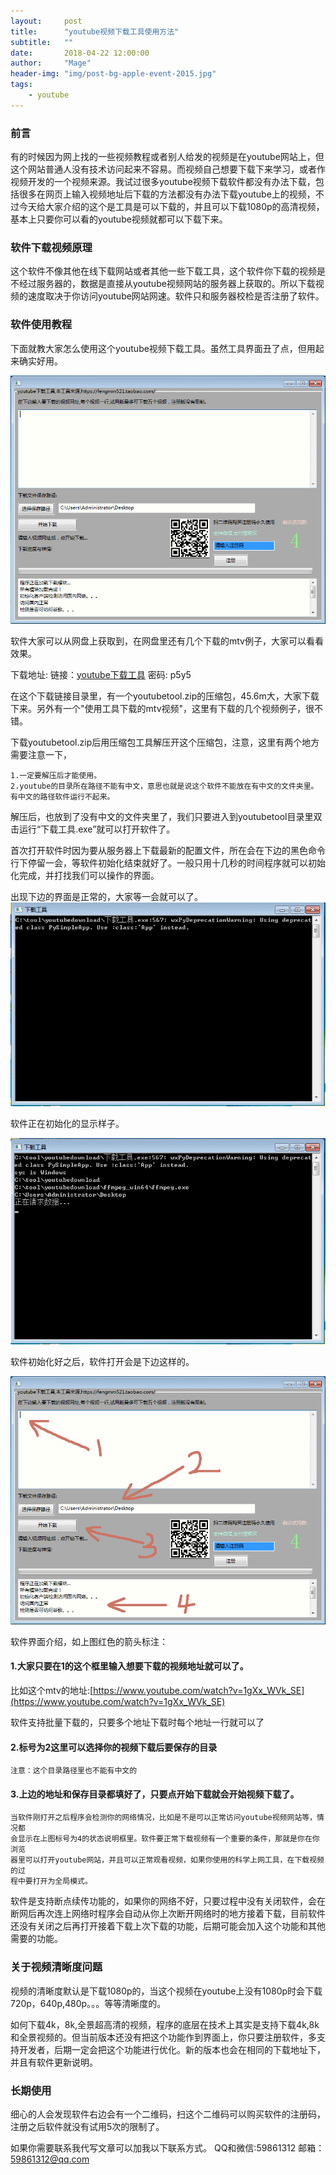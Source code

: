 ```yaml
---
layout:     post
title:      "youtube视频下载工具使用方法"
subtitle:   ""
date:       2018-04-22 12:00:00
author:     "Mage"
header-img: "img/post-bg-apple-event-2015.jpg"
tags:
    - youtube
---
```

### 前言 ###
有的时候因为网上找的一些视频教程或者别人给发的视频是在youtube网站上，但这个网站普通人没有技术访问起来不容易。而视频自己想要下载下来学习，或者作视频开发的一个视频来源。我试过很多youtube视频下载软件都没有办法下载，包括很多在网页上输入视频地址后下载的方法都没有办法下载youtube上的视频，不过今天给大家介绍的这个是工具是可以下载的，并且可以下载1080p的高清视频，基本上只要你可以看的youtube视频就都可以下载下来。

### 软件下载视频原理 ###

这个软件不像其他在线下载网站或者其他一些下载工具，这个软件你下载的视频是不经过服务器的，数据是直接从youtube视频网站的服务器上获取的。所以下载视频的速度取决于你访问youtube网站网速。软件只和服务器校检是否注册了软件。

### 软件使用教程 ###

下面就教大家怎么使用这个youtube视频下载工具。虽然工具界面丑了点，但用起来确实好用。

![软件的样子](/img/in-post/youtubetoolt/0.png)

软件大家可以从网盘上获取到，在网盘里还有几个下载的mtv例子，大家可以看看效果。

下载地址:
链接：[youtube下载工具](https://pan.baidu.com/s/1G8EUFQaJN6-px545m-RYLQ) 
密码: p5y5

在这个下载链接目录里，有一个youtubetool.zip的压缩包，45.6m大，大家下载下来。另外有一个"使用工具下载的mtv视频"，这里有下载的几个视频例子，很不错。

下载youtubetool.zip后用压缩包工具解压开这个压缩包，注意，这里有两个地方需要注意一下，

    1.一定要解压后才能使用。
    2.youtube的目录所在路径不能有中文，意思也就是说这个软件不能放在有中文的文件夹里。有中文的路径软件运行不起来。

解压后，也放到了没有中文的文件夹里了，我们只要进入到youtubetool目录里双击运行“下载工具.exe”就可以打开软件了。

首次打开软件时因为要从服务器上下载最新的配置文件，所在会在下边的黑色命令行下停留一会，等软件初始化结束就好了。一般只用十几秒的时间程序就可以初始化完成，并打找我们可以操作的界面。

出现下边的界面是正常的，大家等一会就可以了。
![youtube下载工具界面图](/img/in-post/youtubetoolt/2.png)

软件正在初始化的显示样子。

![youtube下载工具界面图](/img/in-post/youtubetoolt/3.png)

软件初始化好之后，软件打开会是下边这样的。

![youtube下载工具界面图](/img/in-post/youtubetoolt/1.png)

软件界面介绍，如上图红色的箭头标注：

#### 1.大家只要在1的这个框里输入想要下载的视频地址就可以了。

比如这个mtv的地址:[https://www.youtube.com/watch?v=1gXx_WVk_SE](https://www.youtube.com/watch?v=1gXx_WVk_SE)

软件支持批量下载的，只要多个地址下载时每个地址一行就可以了

#### 2.标号为2这里可以选择你的视频下载后要保存的目录

    注意：这个目录路径里也不能有中文的

#### 3.上边的地址和保存目录都填好了，只要点开始下载就会开始视频下载了。


    当软件刚打开之后程序会检测你的网络情况，比如是不是可以正常访问youtube视频网站等，情况都
    会显示在上图标号为4的状态说明框里。软件要正常下载视频有一个重要的条件，那就是你在你浏览
    器里可以打开youtube网站，并且可以正常观看视频，如果你使用的科学上网工具，在下载视频的过
    程中要打开为全局模式。


软件是支持断点续传功能的，如果你的网络不好，只要过程中没有关闭软件，会在断网后再次连上网络时程序会自动从你上次断开网络时的地方接着下载，目前软件还没有关闭之后再打开接着下载上次下载的功能，后期可能会加入这个功能和其他需要的功能。

### 关于视频清晰度问题 ###

视频的清晰度默认是下载1080p的，当这个视频在youtube上没有1080p时会下载720p，640p,480p。。。等等清晰度的。

如何下载4k，8k,全景超高清的视频，程序的底层在技术上其实是支持下载4k,8k和全景视频的。但当前版本还没有把这个功能作到界面上，你只要注册软件，多支持开发者，后期一定会把这个功能进行优化。新的版本也会在相同的下载地址下，并且有软件更新说明。

### 长期使用 ###

细心的人会发现软件右边会有一个二维码，扫这个二维码可以购买软件的注册码，注册之后软件就没有试用5次的限制了。 

如果你需要联系我代写文章可以加我以下联系方式。
QQ和微信:59861312
邮箱：59861312@qq.com


